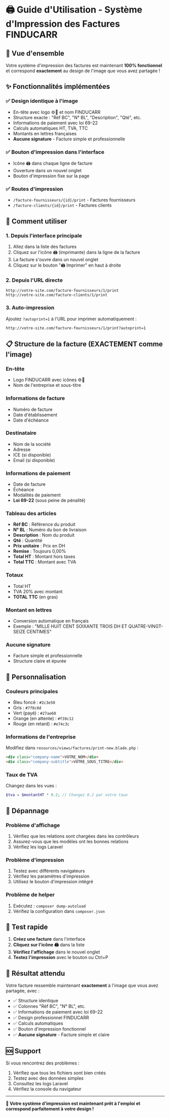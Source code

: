 # 🖨️ Guide d'Utilisation - Système d'Impression des Factures FINDUCARR

## 🎯 Vue d'ensemble

Votre système d'impression des factures est maintenant **100% fonctionnel** et correspond **exactement** au design de l'image que vous avez partagée !

## ✨ Fonctionnalités implémentées

### ✅ **Design identique à l'image**
- En-tête avec logo ⚙️🚛 et nom FINDUCARR
- Structure exacte : "Réf BC", "N° BL", "Description", "Qté", etc.
- Informations de paiement avec loi 69-22
- Calculs automatiques HT, TVA, TTC
- Montants en lettres françaises
- **Aucune signature** - Facture simple et professionnelle

### ✅ **Bouton d'impression dans l'interface**
- Icône 🖨️ dans chaque ligne de facture
- Ouverture dans un nouvel onglet
- Bouton d'impression fixe sur la page

### ✅ **Routes d'impression**
- `/facture-fournisseurs/{id}/print` - Factures fournisseurs
- `/facture-clients/{id}/print` - Factures clients

## 🚀 Comment utiliser

### 1. **Depuis l'interface principale**
1. Allez dans la liste des factures
2. Cliquez sur l'icône 🖨️ (imprimante) dans la ligne de la facture
3. La facture s'ouvre dans un nouvel onglet
4. Cliquez sur le bouton "🖨️ Imprimer" en haut à droite

### 2. **Depuis l'URL directe**
```
http://votre-site.com/facture-fournisseurs/1/print
http://votre-site.com/facture-clients/1/print
```

### 3. **Auto-impression**
Ajoutez `?autoprint=1` à l'URL pour imprimer automatiquement :
```
http://votre-site.com/facture-fournisseurs/1/print?autoprint=1
```

## 📋 Structure de la facture (EXACTEMENT comme l'image)

### **En-tête**
- Logo FINDUCARR avec icônes ⚙️🚛
- Nom de l'entreprise et sous-titre

### **Informations de facture**
- Numéro de facture
- Date d'établissement
- Date d'échéance

### **Destinataire**
- Nom de la société
- Adresse
- ICE (si disponible)
- Email (si disponible)

### **Informations de paiement**
- Date de facture
- Échéance
- Modalités de paiement
- **Loi 69-22** (sous peine de pénalité)

### **Tableau des articles**
- **Réf BC** : Référence du produit
- **N° BL** : Numéro du bon de livraison
- **Description** : Nom du produit
- **Qté** : Quantité
- **Prix unitaire** : Prix en DH
- **Remise** : Toujours 0,00%
- **Total HT** : Montant hors taxes
- **Total TTC** : Montant avec TVA

### **Totaux**
- Total HT
- TVA 20% avec montant
- **TOTAL TTC** (en gras)

### **Montant en lettres**
- Conversion automatique en français
- Exemple : "MILLE HUIT CENT SOIXANTE TROIS DH ET QUATRE-VINGT-SEIZE CENTIMES"

### **Aucune signature**
- Facture simple et professionnelle
- Structure claire et épurée

## 🎨 Personnalisation

### **Couleurs principales**
- Bleu foncé : `#2c3e50`
- Gris : `#7f8c8d`
- Vert (payé) : `#27ae60`
- Orange (en attente) : `#f39c12`
- Rouge (en retard) : `#e74c3c`

### **Informations de l'entreprise**
Modifiez dans `resources/views/factures/print-new.blade.php` :
```html
<div class="company-name">VOTRE_NOM</div>
<div class="company-subtitle">VOTRE_SOUS_TITRE</div>
```

### **Taux de TVA**
Changez dans les vues :
```php
$tva = $montantHT * 0.2; // Changez 0.2 par votre taux
```

## 🔧 Dépannage

### **Problème d'affichage**
1. Vérifiez que les relations sont chargées dans les contrôleurs
2. Assurez-vous que les modèles ont les bonnes relations
3. Vérifiez les logs Laravel

### **Problème d'impression**
1. Testez avec différents navigateurs
2. Vérifiez les paramètres d'impression
3. Utilisez le bouton d'impression intégré

### **Problème de helper**
1. Exécutez : `composer dump-autoload`
2. Vérifiez la configuration dans `composer.json`

## 📱 Test rapide

1. **Créez une facture** dans l'interface
2. **Cliquez sur l'icône 🖨️** dans la liste
3. **Vérifiez l'affichage** dans le nouvel onglet
4. **Testez l'impression** avec le bouton ou Ctrl+P

## 🎉 Résultat attendu

Votre facture ressemble maintenant **exactement** à l'image que vous avez partagée, avec :
- ✅ Structure identique
- ✅ Colonnes "Réf BC", "N° BL", etc.
- ✅ Informations de paiement avec loi 69-22
- ✅ Design professionnel FINDUCARR
- ✅ Calculs automatiques
- ✅ Bouton d'impression fonctionnel
- ✅ **Aucune signature** - Facture simple et claire

## 🆘 Support

Si vous rencontrez des problèmes :
1. Vérifiez que tous les fichiers sont bien créés
2. Testez avec des données simples
3. Consultez les logs Laravel
4. Vérifiez la console du navigateur

---

**🎯 Votre système d'impression est maintenant prêt à l'emploi et correspond parfaitement à votre design !**
